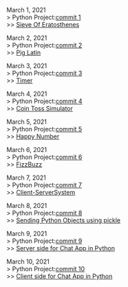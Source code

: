 March 1, 2021  
	> Python Project:[commit 1](https://github.com/NaYrA-IaR/PythonProjects/commit/b510a89c449efe0bf3e2e9708434b582f42caa86)  
		>> [Sieve Of Eratosthenes](https://github.com/NaYrA-IaR/PythonProjects/blob/main/Projects/SieveOfEratosthenes.py)

March 2, 2021  
	> Python Project:[commit 2](https://github.com/NaYrA-IaR/PythonProjects/commit/1ddc1386b4d76d197f3a10712b2d15e96425fe9f)  
		>> [Pig Latin](https://github.com/NaYrA-IaR/PythonProjects/blob/main/Projects/PigLatin.py)  
  

March 3, 2021  
	> Python Project:[commit 3](https://github.com/NaYrA-IaR/PythonProjects/commit/6c25a996ffcbf76ec36ac819727b160e7c62520c)  
		>> [Timer](https://github.com/NaYrA-IaR/PythonProjects/blob/16d4f27fedbad5e261cd2f1335476daeaa6aa87f/Projects/timer.py)  

March 4, 2021  
	> Python Project:[commit 4](https://github.com/NaYrA-IaR/PythonProjects/commit/3063594b743020b161760d43a58b8ef1eba2ab3c)  
		>> [Coin Toss Simulator](https://github.com/NaYrA-IaR/PythonProjects/blob/3063594b743020b161760d43a58b8ef1eba2ab3c/Projects/CoinTossSimulation.py)  

March 5, 2021  
	> Python Project:[commit 5](https://github.com/NaYrA-IaR/PythonProjects/commit/ad6dc69321fd08c63216f90e0c7a3c879d54d920)  
		>> [Happy Number](https://github.com/NaYrA-IaR/PythonProjects/blob/fff4a97f0a1853b34ec756ae53d1fb5d5ac35adc/Projects/HappyNumber.py) 

March 6, 2021  
	> Python Project:[commit 6](https://github.com/NaYrA-IaR/PythonProjects/commit/5ed50e8997867d8f89fe42fdb01221d2793752c7)  
		>> [FizzBuzz](https://github.com/NaYrA-IaR/PythonProjects/blob/f43435f654ed98fd1d6fcae998effa51a2ab42da/Projects/FizzBuzz.py)     

March 7, 2021  
	> Python Project:[commit 7](https://github.com/NaYrA-IaR/PythonProjects/commit/7ca4698b11b264238b3ef5c3ac0fae3d6600f06e)  
		>> [Client-ServerSystem](https://github.com/NaYrA-IaR/PythonProjects/tree/main/Projects/Client-ServerSystem)  

March 8, 2021  
	> Python Project:[commit 8](https://github.com/NaYrA-IaR/PythonProjects/commit/aa37a7aef07137b957f1e31779016a80386b8c70)  
		>> [Sending Python Objects using pickle](https://github.com/NaYrA-IaR/PythonProjects/tree/main/Projects/SendRecvObjectsPy)

March 9, 2021  
	> Python Project:[commit 9](https://github.com/NaYrA-IaR/PythonProjects/commit/d2e616f70c8f1a4f7240fe3a724b5f6084cedc37)  
		>> [Server side for Chat App in Python](https://github.com/NaYrA-IaR/PythonProjects/blob/164d56133463458d0cdf137259e5501775669ef6/Projects/ChatRoom/server.py)

March 10, 2021  
	> Python Project:[commit 10](https://github.com/NaYrA-IaR/PythonProjects/commit/64177301bc24487bee59ed6e05dafd615192fd30)  
		>> [Client side for Chat App in Python](https://github.com/NaYrA-IaR/PythonProjects/blob/20b72fdf64b14943e7745d918689a747cd9fabdf/Projects/ChatRoom/client.py)		
